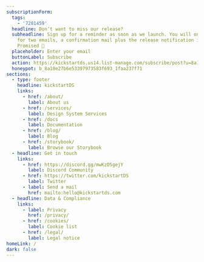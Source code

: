 ```yaml
---
subscriptionForm:
  tags:
    - '7281459'
  headline: Don’t want to miss our release?
  subheadline: Sign up for a reminder as soon as we launch. You will only opt-in
    for two emails, a confirmation mail plus the release notification itself.
    Promised 🤞
  placeholder: Enter your email
  buttonLabel: Subscribe
  action: https://kickstartds.us14.list-manage.com/subscribe/post?u=8a10e27b6e53397973583f693&amp;id=1faa237f71&amp;f_id=0000fce0f0
  honeypot: b_8a10e27b6e53397973583f693_1faa237f71
sections:
  - type: footer
    headline: kickstartDS
    links:
      - href: /about/
        label: About us
      - href: /services/
        label: Design System Services
      - href: /docs
        label: Documentation
      - href: /blog/
        label: Blog
      - href: /storybook/
        label: Browse our Storybook
  - headline: Get in touch
    links:
      - href: https://discord.gg/mwKzD5gejY
        label: Discord Community
      - href: https://twitter.com/kickstartDS
        label: Twitter
      - label: Send a mail
        href: mailto:hello@kickstartds.com
  - headline: Data & Compliance
    links:
      - label: Privacy
        href: /privacy/
      - href: /cookies/
        label: Cookie list
      - href: /legal/
        label: Legal notice
homeLink: /
dark: false
---
```

